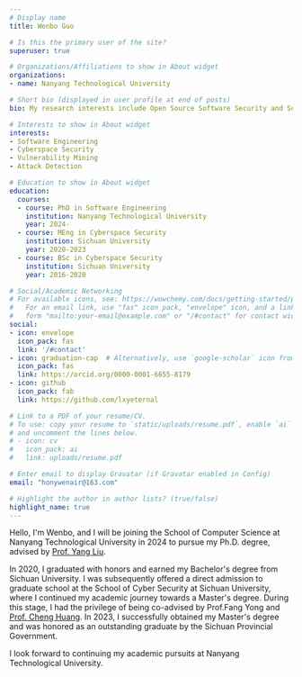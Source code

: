 ```yaml
---
# Display name
title: Wenbo Guo

# Is this the primary user of the site?
superuser: true

# Organizations/Affiliations to show in About widget
organizations:
- name: Nanyang Technological University

# Short bio (displayed in user profile at end of posts)
bio: My research interests include Open Source Software Security and Software Supply Chain Security.

# Interests to show in About widget
interests:
- Software Engineering
- Cyberspace Security
- Vulnerability Mining
- Attack Detection

# Education to show in About widget
education:
  courses:
  - course: PhD in Software Engineering
    institution: Nanyang Technological University
    year: 2024-
  - course: MEng in Cyberspace Security
    institution: Sichuan University
    year: 2020-2023
  - course: BSc in Cyberspace Security
    institution: Sichuan University
    year: 2016-2020

# Social/Academic Networking
# For available icons, see: https://wowchemy.com/docs/getting-started/page-builder/#icons
#   For an email link, use "fas" icon pack, "envelope" icon, and a link in the
#   form "mailto:your-email@example.com" or "/#contact" for contact widget.
social:
- icon: envelope
  icon_pack: fas
  link: '/#contact'
- icon: graduation-cap  # Alternatively, use `google-scholar` icon from `ai` icon pack
  icon_pack: fas
  link: https://orcid.org/0000-0001-6655-8179
- icon: github
  icon_pack: fab
  link: https://github.com/lxyeternal

# Link to a PDF of your resume/CV.
# To use: copy your resume to `static/uploads/resume.pdf`, enable `ai` icons in `params.toml`, 
# and uncomment the lines below.
# - icon: cv
#   icon_pack: ai
#   link: uploads/resume.pdf

# Enter email to display Gravatar (if Gravatar enabled in Config)
email: "honywenair@163.com"

# Highlight the author in author lists? (true/false)
highlight_name: true
---
```


Hello, I'm Wenbo, and I will be joining the School of Computer Science at Nanyang Technological University in 2024 to pursue my Ph.D. degree, advised by [Prof. Yang Liu](https://personal.ntu.edu.sg/yangliu/).

In 2020, I graduated with honors and earned my Bachelor's degree from Sichuan University. I was subsequently offered a direct admission to graduate school at the School of Cyber Security at Sichuan University, where I continued my academic journey towards a Master's degree. During this stage, I had the privilege of being co-advised by Prof.Fang Yong and [Prof. Cheng Huang](https://chenghuang.org/). In 2023, I successfully obtained my Master's degree and was honored as an outstanding graduate by the Sichuan Provincial Government.

I look forward to continuing my academic pursuits at Nanyang Technological University.


<!-- {{< icon name="download" pack="fas" >}} Download my {{< staticref "uploads/WenboGuo_CV.pdf" "newtab" >}}CV{{< /staticref >}}. -->
